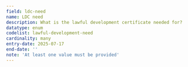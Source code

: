 ```yaml
---
field: ldc-need
name: LDC need
description: What is the lawful development certificate needed for?
datatype: enum
codelist: lawful-development-need
cardinality: many
entry-date: 2025-07-17
end-date: ''
note: 'At least one value must be provided'
---
```

